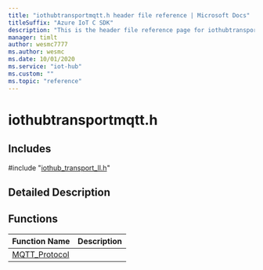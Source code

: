```yaml
---                             
title: "iothubtransportmqtt.h header file reference | Microsoft Docs" 
titleSuffix: "Azure IoT C SDK"            
description: "This is the header file reference page for iothubtransportmqtt.h in the Azure IoT C SDK. This SDK is used with Azure IoT Hub and Azure IoT Hub Device Provisioning Service"            
manager: timlt                 
author: wesmc7777              
ms.author: wesmc               
ms.date: 10/01/2020                    
ms.service: "iot-hub"             
ms.custom: ""                
ms.topic: "reference"        
---                            
```


# iothubtransportmqtt.h 

## Includes

\#include "[iothub_transport_ll.h](iothub-transport-ll-h.md)"  

## Detailed Description

## Functions

Function Name                  | Description                                
--------------------------------|---------------------------------------------
[MQTT_Protocol](./iothubtransportmqtt-h/mqtt-protocol.md)            | 

